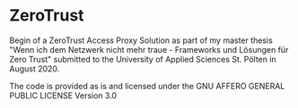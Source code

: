 # ZeroTrust

Begin of a ZeroTrust Access Proxy Solution as part of my master thesis 
"Wenn ich dem Netzwerk nicht mehr traue - Frameworks und Lösungen für Zero Trust" 
submitted to the University of Applied Sciences St. Pölten in August 2020.

The code is provided as is and licensed under the GNU AFFERO GENERAL PUBLIC LICENSE Version 3.0
